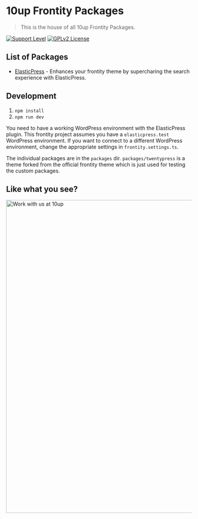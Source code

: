 # 10up Frontity Packages

> This is the house of all 10up Frontity Packages.

[![Support Level](https://img.shields.io/badge/support-active-green.svg)](#support-level)
[![GPLv2 License](https://img.shields.io/github/license/10up/frontity-packages.svg)](https://github.com/10up/elasticpress-react/blob/develop/LICENSE.md)

## List of Packages
- [ElasticPress](packages/elasticpress) - Enhances your frontity theme by supercharing the search experience with ElasticPress.

## Development

1. `npm install`
2. `npm run dev`

You need to have a working WordPress environment with the ElasticPress plugin. This frontity project assumes you have a `elasticpress.test` WordPress environment. If you want to connect to a different WordPress environment, change the appropriate settings in `frontity.settings.ts`.

The individual packages are in the `packages` dir. `packages/twentypress` is a theme forked from the official frontity theme which is just used for testing the custom packages.

## Like what you see?

<a href="http://10up.com/contact/"><img src="https://10up.com/uploads/2016/10/10up-Github-Banner.png" width="850" alt="Work with us at 10up"></a>
